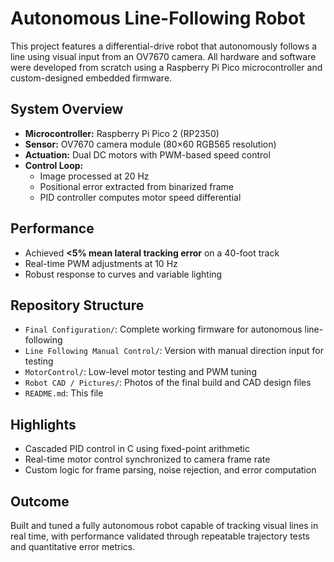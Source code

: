# Autonomous Line-Following Robot

This project features a differential-drive robot that autonomously follows a line using visual input from an OV7670 camera. All hardware and software were developed from scratch using a Raspberry Pi Pico microcontroller and custom-designed embedded firmware.

## System Overview

- **Microcontroller:** Raspberry Pi Pico 2 (RP2350)
- **Sensor:** OV7670 camera module (80×60 RGB565 resolution)
- **Actuation:** Dual DC motors with PWM-based speed control
- **Control Loop:**
  - Image processed at 20 Hz
  - Positional error extracted from binarized frame
  - PID controller computes motor speed differential

## Performance

- Achieved **<5% mean lateral tracking error** on a 40-foot track  
- Real-time PWM adjustments at 10 Hz  
- Robust response to curves and variable lighting

## Repository Structure

- `Final Configuration/`: Complete working firmware for autonomous line-following
- `Line Following Manual Control/`: Version with manual direction input for testing
- `MotorControl/`: Low-level motor testing and PWM tuning
- `Robot CAD / Pictures/`: Photos of the final build and CAD design files
- `README.md`: This file

## Highlights

- Cascaded PID control in C using fixed-point arithmetic  
- Real-time motor control synchronized to camera frame rate  
- Custom logic for frame parsing, noise rejection, and error computation

## Outcome

Built and tuned a fully autonomous robot capable of tracking visual lines in real time, with performance validated through repeatable trajectory tests and quantitative error metrics.
